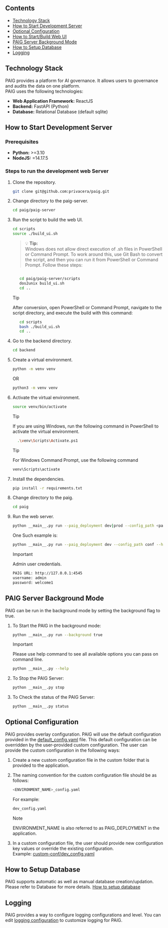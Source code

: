 ## Contents
- [Technology Stack](#technology-stack)
- [How to Start Development Server](#developmentserver)
- [Optional Configuration](#configuration)
- [How to Start/Build Web UI](../../paig-server/frontend/README.md)
- [PAIG Server Background Mode](#backgroundmode)
- [How to Setup Database](#databsesetup)
- [Logging](#logging)


## Technology Stack <a name="technology-stack"></a>
PAIG provides a platform for AI governance. It allows users to governance and audits the data on one platform. 
<br>PAIG uses the following technologies:
* **Web Application Framework:** ReactJS
* **Backend:** FastAPI (Python)
* **Database:** Relational Database (default sqlite)

## How to Start Development Server <a name="developmentserver"></a>
### Prerequisites
* **Python:** >=3.10
* **NodeJS:** =14.17.5

### Steps to run the development web Server
1. Clone the repository.
   ```bash
   git clone git@github.com:privacera/paig.git
   ```

2. Change directory to the paig-server.
   ```bash
   cd paig/paig-server
   ```
  
3. Run the script to build the web UI.
   ```bash
   cd scripts
   source ./build_ui.sh
   ```
   > 💡 **Tip:**  
   > Windows does not allow direct execution of .sh files in PowerShell or Command Prompt. To work around this, use Git Bash to convert the script, and then you can run it from PowerShell or Command Prompt. Follow these steps:
   ```bash

      cd paig/paig-server/scripts
      dos2unix build_ui.sh
      cd ..
   ```

   > [!TIP]  
   > After conversion, open PowerShell or Command Prompt, navigate to the script directory, and execute the build with this command:

   ```bash
      cd scripts
      bash ./build_ui.sh
      cd ..
   ```
4. Go to the backend directory.
   ```bash
   cd backend
   ```
  

5. Create a virtual environment.
    ```bash
   python -m venv venv
    ```
   OR
   ```bash
   python3 -m venv venv
    ```


6. Activate the virtual environment.
   ```bash
   source venv/bin/activate
   ```

   > [!TIP]  
   > If you are using Windows, run the following command in PowerShell to activate the virtual environment.

   ```bash
     .\venv\Scripts\Activate.ps1
   ```
   > [!TIP]  
   >  For Windows Command Prompt, use the following command
   ```bash
   venv\Scripts\activate
   ```   
7. Install the dependencies.
   ```bash
   pip install -r requirements.txt
   ```
  
8. Change directory to the paig.
   ```bash
   cd paig
   ```
9. Run the web server.
   ```bash
   python __main__.py run --paig_deployment dev|prod --config_path <path to config folder> --host <host_ip> --port <port> --background <true|false>
   ```
   One Such example is:
   ```bash
   python __main__.py run --paig_deployment dev --config_path conf --host "127.0.0.1" --port 4545 --background true
   ```
   > [!IMPORTANT]  
   >Admin user credentials.

   ```bash
   PAIG URL: http://127.0.0.1:4545
   username: admin
   password: welcome1
   ```

## PAIG Server Background Mode <a name="backgroundmode"></a>
PAIG can be run in the background mode by setting the background flag to true.

1. To Start the PAIG in the background mode:
   ```bash
   python __main__.py run --background true
   ```
   > [!IMPORTANT]  
   > Please use help command to see all available options you can pass on command line.

   ```bash
   python __main__.py --help
   ```
2. To Stop the PAIG Server:
   ```bash
   python __main__.py stop
   ```
3. To Check the status of the PAIG Server:
   ```bash
   python __main__.py status
   ```


## Optional Configuration <a name="configuration"></a>
   PAIG provides overlay configuration. PAIG will use the default configuration provided in the [default_config.yaml](conf/default_config.yaml) file.
   This default configuration can be overridden by the user-provided custom configuration.
   The user can provide the custom configuration in the following ways:
1. Create a new custom configuration file in the custom folder that is provided to the application.
2. The naming convention for the custom configuration file should be as follows:
   ```bash
   <ENVIRONMENT_NAME>_config.yaml
   ```
   For example:
   ```bash
   dev_config.yaml
   ```
   > [!NOTE]  
   > ENVIRONMENT_NAME is also referred to as PAIG_DEPLOYMENT in the application.

3. In a custom configuration file, the user should provide new configuration key values or override the existing         configuration.
   <br>Example: [custom-conf/dev_config.yaml](conf/default_config.yaml)

## How to Setup Database <a name="databsesetup"></a>
   PAIG supports automatic as well as manual database creation/updation. Please refer to Database for more details.
   [How to setup database](alembic_db/README.md)

## Logging <a name="logging"></a>
   PAIG provides a way to configure logging configurations and level.
   You can edit [logging configuration](conf/logging.ini) to customize logging for PAIG.